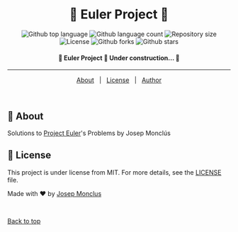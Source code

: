 
<h1 align="center">🚀 Euler Project 🚀</h1>

<p align="center">
  <img alt="Github top language" src="https://img.shields.io/github/languages/top/josepmonclus/euler-project?color=56BEB8">

  <img alt="Github language count" src="https://img.shields.io/github/languages/count/josepmonclus/euler-project?color=56BEB8">

  <img alt="Repository size" src="https://img.shields.io/github/repo-size/josepmonclus/euler-project?color=56BEB8">

  <img alt="License" src="https://img.shields.io/github/license/josepmonclus/euler-project?color=56BEB8">

  <!-- <img alt="Github issues" src="https://img.shields.io/github/issues/josepmonclus/euler-project?color=56BEB8" /> -->

  <img alt="Github forks" src="https://img.shields.io/github/forks/josepmonclus/euler-project?color=56BEB8" />

  <img alt="Github stars" src="https://img.shields.io/github/stars/josepmonclus/euler-project?color=56BEB8" />
</p>

<!-- Status -->

<h4 align="center"> 
	🚧  Euler Project 🚀 Under construction...  🚧
</h4> 

<hr>


<p align="center">
  <a href="#dart-about">About</a> &#xa0; | &#xa0; 
  <!-- <a href="#sparkles-features">Features</a> &#xa0; | &#xa0;
  <a href="#rocket-technologies">Technologies</a> &#xa0; | &#xa0;
  <a href="#white_check_mark-requirements">Requirements</a> &#xa0; | &#xa0;
  <a href="#checkered_flag-starting">Starting</a> &#xa0; | &#xa0; -->
  <a href="#memo-license">License</a> &#xa0; | &#xa0;
  <a href="https://github.com/josepmonclus" target="_blank">Author</a>
</p>

<br>

## :dart: About ##

Solutions to <a href="https://projecteuler.net/">Project Euler</a>'s Problems by Josep Monclús
<!-- 
## :sparkles: Features ##

:heavy_check_mark: Feature 1;\
:heavy_check_mark: Feature 2;\
:heavy_check_mark: Feature 3;

## :rocket: Technologies ##

The following tools were used in this project:

- [Expo](https://expo.io/)
- [Node.js](https://nodejs.org/en/)
- [React](https://pt-br.reactjs.org/)
- [React Native](https://reactnative.dev/)
- [TypeScript](https://www.typescriptlang.org/)

## :white_check_mark: Requirements ##

Before starting :checkered_flag:, you need to have [Git](https://git-scm.com) and [Node](https://nodejs.org/en/) installed.

## :checkered_flag: Starting ##

```bash
# Clone this project
$ git clone https://github.com/josepmonclus/euler-project

# Access
$ cd euler-project

# Install dependencies
$ yarn

# Run the project
$ yarn start

# The server will initialize in the <http://localhost:3000>
```
 -->
## :memo: License ##

This project is under license from MIT. For more details, see the [LICENSE](LICENSE.md) file.


Made with :heart: by <a href="https://github.com/josepmonclus" target="_blank">Josep Monclus</a>

&#xa0;

<a href="#top">Back to top</a>
